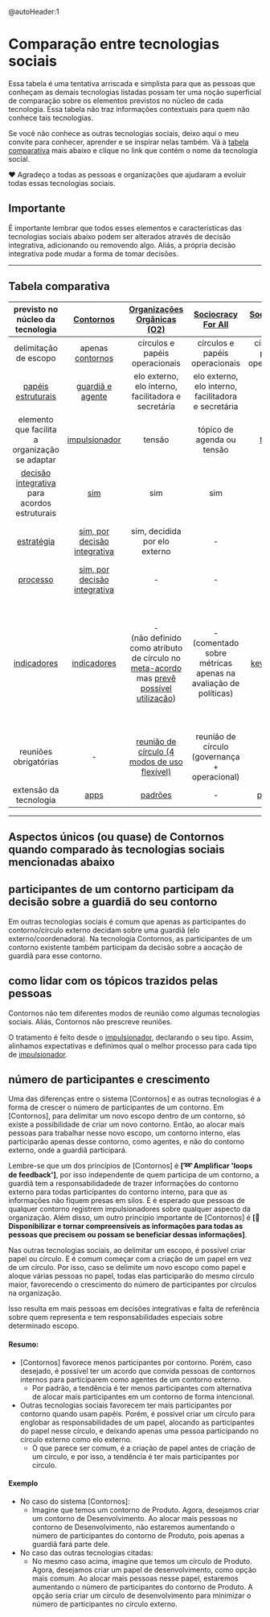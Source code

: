 @autoHeader:1

# Comparação entre tecnologias sociais
Essa tabela é uma tentativa arriscada e simplista para que as pessoas que conheçam as demais tecnologias listadas possam ter uma noção superficial de comparação sobre os elementos previstos no núcleo de cada tecnologia.
Essa tabela não traz informações contextuais para quem não conhece tais tecnologias.

Se você não conhece as outras tecnologias sociais, deixo aqui o meu convite para conhecer, aprender e se inspirar nelas também. Vá à [tabela comparativa](#tabela-comparativa-de-outras-diferen%C3%A7as) mais abaixo e clique no link que contém o nome da tecnologia social.

❤️ Agradeço a todas as pessoas e organizações que ajudaram a evoluir todas essas tecnologias sociais.

## Importante

É importante lembrar que todos esses elementos e características das tecnologias sociais abaixo podem ser alterados através de decisão integrativa, adicionando ou removendo algo. Aliás, a própria decisão integrativa pode mudar a forma de tomar decisões.

---

## Tabela comparativa
|  previsto no núcleo da tecnologia | [Contornos](https://github.com/renatoac/contornos/wiki) | [Organizações Orgânicas (O2)](https://o2.targetteal.com/) | [Sociocracy For All](https://www.sociocracyforall.org/) | [Sociocracia 3.0](https://sociocracy30.org/) | [Holacracia](https://www.holacracy.org/) |
| :-------------: | :-------------: | :-------------: | :-------------: | :-------------: | :-------------: |
| delimitação de escopo  | apenas [contornos](contornos) | círculos e papéis operacionais  | círculos e papéis operacionais  | círculos e papéis operacionais | círculos e papéis operacionais |
| [papéis estruturais](contornos#papéis-estruturais) | [guardiã e agente](contornos#papéis-estruturais)  | elo externo, elo interno, facilitadora e secretária  | elo externo, elo interno, facilitadora e secretária  | elos | elo externo, elo interno, facilitadora e secretária  |
| elemento que facilita a organização se adaptar | [impulsionador](contornos#impulsionadores) | tensão | tópico de agenda ou tensão | [tensão](https://patterns.sociocracy30.org/navigate-via-tension.html) | tensão |
| [decisão integrativa](contornos#decis%C3%A3o-integrativa) para acordos estruturais | [sim](contornos#decis%C3%A3o-integrativa) | sim | sim | sim | sim |
| [estratégia](contornos#estrat%C3%A9gia-como)  | [sim, por decisão integrativa](contornos#estrat%C3%A9gia-como)  | sim, decidida por elo externo  | -  | - | sim, decidida pelo elo externo  |
| [processo](contornos#processo-como) | [sim, por decisão integrativa](contornos#processo-como)  | - | -  | - | - |
| [indicadores](contornos#indicadores) | [indicadores](contornos#indicadores) | -<br />(não definido como atributo de círculo no [meta-acordo](https://o2.targetteal.com/meta-acordos) mas [prevê possível utilização](https://o2.targetteal.com/meta-acordos#1-5-transparencia)) | -<br />(comentado sobre métricas apenas na avaliação de políticas) | [key metrics](https://sociocracy30.org/_res/practical-guide/S3-practical-guide.pdf) | -<br />(não é um [atributo de papel](https://github.com/holacracyone/Holacracy-Constitution/blob/v5.0-beta2/Holacracy-Constitution.md#11-role-definition) ou círculo mas deixa em aberto caso um papel [colete métricas](https://github.com/holacracyone/Holacracy-Constitution/blob/v5.0-beta2/Holacracy-Constitution.md#21-duty-of-transparency) e processe em reuniões)  
| reuniões obrigatórias | - | [reunião de círculo (4 modos de uso flexível)](https://o2.targetteal.com/meta-acordos#3-reunioes-de-circulo)  | reunião de círculo (governança + operacional)  | - | reunião de governança e reunião operacional  |
| extensão da tecnologia | [apps](apps) | [padrões](https://o2.targetteal.com/biblioteca/padroes) | - | [padrões](https://illustrations.sociocracy30.org/img/en/framework/pattern-map.png) | [apps](https://www.holacracy.org/apps) |

---

## Aspectos únicos (ou quase) de Contornos quando comparado às tecnologias sociais mencionadas abaixo

## participantes de um contorno participam da decisão sobre a guardiã do seu contorno

Em outras tecnologias sociais é comum que apenas as participantes do contorno/círculo externo decidam sobre uma guardiã (elo externo/coordenadora).
Na tecnologia Contornos, as participantes de um contorno existente também participam da decisão sobre a aocação de guardiã para esse contorno.

## como lidar com os tópicos trazidos pelas pessoas

Contornos não tem diferentes modos de reunião como algumas tecnologias sociais. Aliás, Contornos não prescreve reuniões. 

O tratamento é feito desde o [impulsionador](https://renatocaliari.github.io/contornos/#/contornos?id=impulsionadores), declarando o seu tipo. Assim, alinhamos expectativas e definimos qual o melhor processo para cada tipo de [impulsionador](https://renatocaliari.github.io/contornos/#/contornos?id=impulsionadores).

## número de participantes e crescimento
Uma das diferenças entre o sistema [Contornos] e as outras tecnologias é a forma de crescer o número de participantes de um contorno.
Em [Contornos], para delimitar um novo escopo dentro de um contorno, só existe a possibilidade de criar um novo contorno. Então, ao alocar mais pessoas para trabalhar nesse novo escopo, um contorno interno, elas participarão apenas desse contorno, como agentes, e não do contorno externo, onde a guardiã participará.

Lembre-se que um dos princípios de [Contornos] é **[:loop: Amplificar 'loops de feedback']**, por isso independente de quem participa de um contorno, a guardiã tem a responsabilidadede de trazer informações do contorno externo para todas participantes do contorno interno, para que as informações não fiquem presas em silos. E é esperado que pessoas de qualquer contorno registrem impulsionadores sobre qualquer aspecto da organização. Além disso, um outro princípio importante de [Contornos] é **[:loudspeaker: Disponibilizar e tornar compreensíveis as informações para todas as pessoas que precisem ou possam se beneficiar dessas informações]**.

Nas outras tecnologias sociais, ao delimitar um escopo, é possível criar papel ou círculo. E é comum começar com a criação de um papel em vez de um círculo. Por isso, caso se delimite um novo escopo como papel e aloque várias pessoas no papel, todas elas participarão do mesmo círculo maior, favorecendo o crescimento do número de participantes por círculos na organização.

Isso resulta em mais pessoas em decisões integrativas e falta de referência sobre quem representa e tem responsabilidades especiais sobre determinado escopo.  

#### Resumo:
- [Contornos] favorece menos participantes por contorno. Porém, caso desejado, é possível ter um acordo que convida pessoas de contornos internos para participarem como agentes de um contorno externo.
  - Por padrão, a tendência é ter menos participantes com alternativa de alocar mais participantes em um contorno de forma intencional.
- Outras tecnologias sociais favorecem ter mais participantes por contorno quando usam papéis. Porém, é possível criar um círculo para englobar as responsabilidades de um papel, alocando as participantes do papel nesse círculo, e deixando apenas uma pessoa participando no círculo externo como elo externo.
  - O que parece ser comum, é a criação de papel antes de criação de um círculo, e por isso, a tendência é ter mais participantes por círculo.  

#### Exemplo
- No caso do sistema [Contornos]:
  - Imagine que temos um contorno de Produto. Agora, desejamos criar um contorno de Desenvolvimento. Ao alocar mais pessoas no contorno de Desenvolvimento, não estaremos aumentando o número de participantes do contorno de Produto, pois apenas a guardiã fará parte dele.
- No caso das outras tecnologias citadas:
  - No mesmo caso acima, imagine que temos um círculo de Produto. Agora, desejamos criar um papel de desenvolvimento, como opção mais comum. Ao alocar mais pessoas nesse papel, estaremos aumentando o número de participantes do contorno de Produto. A opção seria criar um círculo de desenvolvimento para minimizar o número de participantes no círculo externo.


